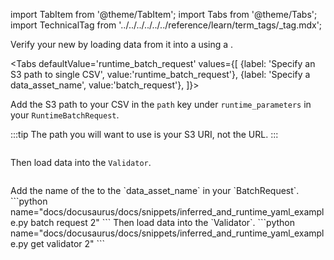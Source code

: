 import TabItem from '@theme/TabItem';
import Tabs from '@theme/Tabs';
import TechnicalTag from '../../../../../../reference/learn/term_tags/_tag.mdx';

Verify your new <TechnicalTag tag="datasource" text="Data Source" /> by loading data from it into a <TechnicalTag tag="validator" text="Validator" /> using a <TechnicalTag tag="batch_request" text="Batch Request" />.

<Tabs
  defaultValue='runtime_batch_request'
  values={[
  {label: 'Specify an S3 path to single CSV', value:'runtime_batch_request'},
  {label: 'Specify a data_asset_name', value:'batch_request'},
  ]}>

<TabItem value="runtime_batch_request">

Add the S3 path to your CSV in the `path` key under `runtime_parameters` in your `RuntimeBatchRequest`.

:::tip
The path you will want to use is your S3 URI, not the URL.
:::

```python name="docs/docusaurus/docs/snippets/inferred_and_runtime_yaml_example.py batch request 1"
```

Then load data into the `Validator`.

```python name="docs/docusaurus/docs/snippets/inferred_and_runtime_yaml_example.py get validator 1"
```
</TabItem>
<TabItem value="batch_request">
Add the name of the <TechnicalTag tag="data_asset" text="Data Asset" /> to the `data_asset_name` in your `BatchRequest`.
```python name="docs/docusaurus/docs/snippets/inferred_and_runtime_yaml_example.py batch request 2"
```
Then load data into the `Validator`.
```python name="docs/docusaurus/docs/snippets/inferred_and_runtime_yaml_example.py get validator 2"
```
</TabItem>
</Tabs>